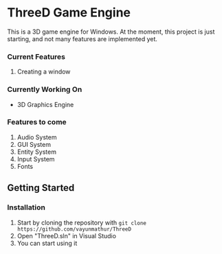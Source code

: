 # ThreeD Game Engine
This is a 3D game engine for Windows. At the moment, this project is just starting, and not many features are implemented yet.
### Current Features
1. Creating a window

### Currently Working On
* 3D Graphics Engine

### Features to come

1. Audio System
2. GUI System
3. Entity System
4. Input System
5. Fonts

## Getting Started
### Installation
1. Start by cloning the repository with `git clone https://github.com/vayunmathur/ThreeD`
2. Open "ThreeD.sln" in Visual Studio
3. You can start using it

